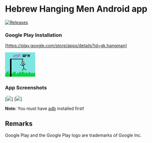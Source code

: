 # Hebrew Hanging Men Android app 
[![Releases](https://img.shields.io/github/release/nextcloud/android.svg)](https://github.com/gefenk9/hanging-men-hebrew/releases/) 

### Google Play Installation 

[https://play.google.com/store/apps/details?id=gk.hangman]

[<img src="/app/src/main/res/drawable/open.jpg" 
      alt="Download from Google Play" 
      height="80">](https://play.google.com/store/apps/details?id=gk.hangman)



### App Screenshots
[<img src="https://lh3.googleusercontent.com/FBJbSuXhtOIj2QVBYlpaHiM6Zy71VcYxCk_ugdramwNQatV1PTLMIc7m53kQQa-8VAU=w1517-h707-rw">]
[<img src="https://lh3.googleusercontent.com/bqdBx4rTGqO-EHa5SEEYSy9yoHLWADVFqZY84KcPMsME3_DiHACn6f4-DnSbZopmtw=w1517-h707-rw">]

**Note:** You must have [adb](https://developer.android.com/studio/releases/platform-tools.html) installed first!

## Remarks

Google Play and the Google Play logo are trademarks of Google Inc.
